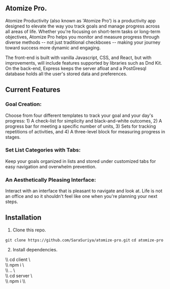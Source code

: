 ## Atomize Pro. 

Atomize Productivity (also known as 'Atomize Pro') is a productivity app designed to elevate the way you track goals and manage progress across all areas of life. Whether you're focusing on short-term tasks or long-term objectives, Atomize Pro helps you monitor and measure progress through diverse methods -- not just traditional checkboxes -- making your journey toward success more dynamic and engaging.
 
The front-end is built with vanilla Javascript, CSS, and React, but with improvements, will include features supported by libraries such as Dnd Kit. On the back-end, Express keeps the server afloat and a PostGresql database holds all the user's stored data and preferences.

 
## Current Features

### Goal Creation:
Choose from four different templates to track your goal and your day's progress: 1) A check-list for simplicity and black-and-white outcomes, 2) A progress bar for meeting a specific number of units, 3) Sets for tracking repetitions of activities, and 4) A three-level block for measuring progress in stages.
  
### Set List Categories with Tabs:
Keep your goals organized in lists and stored under customized tabs for easy navigation and overwhelm prevention.

### An Aesthetically Pleasing Interface:
Interact with an interface that is pleasant to navigate and look at. Life is not an office and so it shouldn't feel like one when you're planning your next steps.


## Installation

1. Clone this repo.

```git clone https://github.com/SaraSuriya/atomize-pro.git```
``` cd atomize-pro ```

2. Install dependencies.

\\\ cd client \\\
\\\ npm i \\\
\\\ .. \\\
\\\ cd server \\\
\\\ npm i \\\
